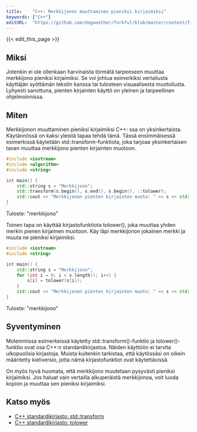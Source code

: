```yaml
---
title:    "C++: Merkkijonon muuttaminen pieniksi kirjaimiksi"
keywords: ["C++"]
editURL:  "https://github.com/dogweather/forkful/blob/master/content/fi/cpp/converting-a-string-to-lower-case.md"
---
```


{{< edit_this_page >}}

## Miksi

Jotenkin ei ole ollenkaan harvinaista törmätä tarpeeseen muuttaa merkkijono pieniksi kirjaimiksi. Se voi johtua esimerkiksi vertailusta käyttäjän syöttämän tekstin kanssa tai tulosteen visuaalisesta muotoilusta. Lyhyesti sanottuna, pienten kirjainten käyttö on yleinen ja tarpeellinen ohjelmoinnissa.

## Miten

Merkkijonon muuttaminen pieniksi kirjaimiksi C++: ssa on yksinkertaista. Käytännössä on kaksi yleistä tapaa tehdä tämä. Tässä ensimmäisessä esimerkissä käytetään std::transform-funktiota, joka tarjoaa yksinkertaisen tavan muuttaa merkkijono pienten kirjainten muotoon.

```C++
#include <iostream>
#include <algorithm>
#include <string>

int main() {
    std::string s = "Merkkijono";
    std::transform(s.begin(), s.end(), s.begin(), ::tolower);
    std::cout << "Merkkijonon pienten kirjainten muoto: " << s << std::endl;
}
```

Tuloste: "merkkijono"

Toinen tapa on käyttää kirjastofunktiota tolower(), joka muuttaa yhden merkin pienen kirjaimen muotoon. Käy läpi merkkijonon jokainen merkki ja muuta ne pieniksi kirjaimiksi.

```C++
#include <iostream>
#include <string>

int main() {
    std::string s = "Merkkijono";
    for (int i = 0; i < s.length(); i++) {
        s[i] = tolower(s[i]);
    }
    std::cout << "Merkkijonon pienten kirjainten muoto: " << s << std::endl;
}
```

Tuloste: "merkkijono"

## Syventyminen

Molemmissa esimerkeissä käytetty std::transform()-funktio ja tolower()-funktio ovat osa C++:n standardikirjastoa. Näiden käyttöön ei tarvita ulkopuolisia kirjastoja. Muista kuitenkin tarkistaa, että käytössäsi on oikein määritetty kieliversio, jotta nämä kirjastofunktiot ovat käytettävissä.

On myös hyvä huomata, että merkkijono muutetaan pysyvästi pieniksi kirjaimiksi. Jos haluat vain vertailla alkuperäistä merkkijonoa, voit luoda kopion ja muuttaa sen pieniksi kirjaimiksi.

## Katso myös

- [C++ standardikirjasto: std::transform](https://en.cppreference.com/w/cpp/algorithm/transform)
- [C++ standardikirjasto: tolower](https://en.cppreference.com/w/cpp/string/byte/tolower)